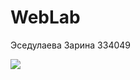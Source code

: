 # WebLab
Эседулаева Зарина 334049 

![](https://www.meme-arsenal.com/memes/f7d071ab2c382c8f2a3413592e2e146e.jpg)
